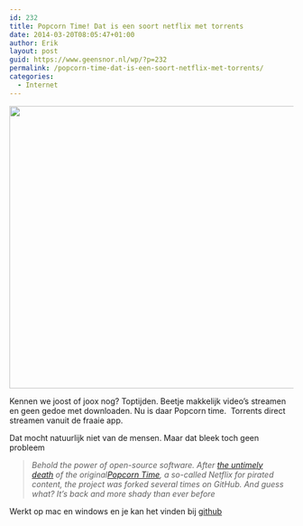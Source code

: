 ```yaml
---
id: 232
title: Popcorn Time! Dat is een soort netflix met torrents
date: 2014-03-20T08:05:47+01:00
author: Erik
layout: post
guid: https://www.geensnor.nl/wp/?p=232
permalink: /popcorn-time-dat-is-een-soort-netflix-met-torrents/
categories:
  - Internet
---
```

<p style="text-align: center;">
  <img class="aligncenter" alt="" src="https://www.bloovi.be/frontend/files/userfiles/images/Schermafbeelding%202014-03-18%20om%2012_48_16(1).png" width="753" height="500" />
</p>

Kennen we joost of joox nog? Toptijden. Beetje makkelijk video&#8217;s streamen en geen gedoe met downloaden. Nu is daar Popcorn time.  Torrents direct streamen vanuit de fraaie app.

Dat mocht natuurlijk niet van de mensen. Maar dat bleek toch geen probleem

> _Behold the power of open-source software. After [the untimely death](https://techcrunch.com/2014/03/14/popcorn-time-is-dead/) of the original[Popcorn Time](https://techcrunch.com/tag/popcorn-time), a so-called Netflix for pirated content, the project was forked several times on GitHub. And guess what? It’s back and more shady than ever before_

Werkt op mac en windows en je kan het vinden bij [github](https://github.com/popcorn-team/popcorn-app/releases/tag/v0.2.7-beta)
